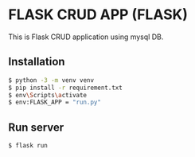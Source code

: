 # FLASK CRUD APP (FLASK)

This is Flask CRUD application using mysql DB.

## Installation

```bash
$ python -3 -m venv venv
$ pip install -r requirement.txt
$ env\Scripts\activate
$ env:FLASK_APP = "run.py"
```


## Run server
```bash
$ flask run
```

